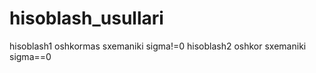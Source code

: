 # hisoblash_usullari
hisoblash1 oshkormas sxemaniki sigma!=0
hisoblash2 oshkor sxemaniki sigma==0



